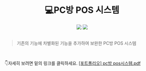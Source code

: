 <h1 align="center">💻PC방 POS 시스템</h1>

<center>
  <img src="https://img.shields.io/badge/Python-3776AB?style=flat-square&logo=Python&logoColor=white"/>&nbsp;<img src="https://img.shields.io/badge/Microsoft Excel-217346?style=flat-square&logo=Microsoft Excel&logoColor=white"/>
</center>

<br >

> 기존의 기능에 차별화된 기능을 추가하여 보완한 PC방 POS 시스템

<br />

👇자세히 보려면 밑의 링크를 클릭하세요.
[[포트폴리오] pc방 pos시스템.pdf](https://github.com/youngjuu/PC-room-POS-system/files/5878113/pc.pos.pdf)
